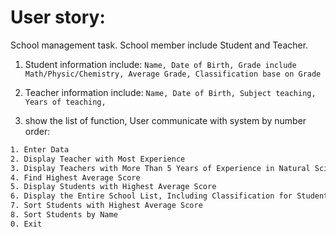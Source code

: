 # User story: 

School management task. School member include Student and Teacher. 

1. Student information include: `Name, Date of Birth, Grade include Math/Physic/Chemistry, Average Grade, Classification base on Grade`
2. Teacher information include: `Name, Date of Birth, Subject teaching, Years of teaching, `

3. show the list of function, User communicate with system by number order:

```bash
1. Enter Data
2. Display Teacher with Most Experience
3. Display Teachers with More Than 5 Years of Experience in Natural Sciences
4. Find Highest Average Score
5. Display Students with Highest Average Score
6. Display the Entire School List, Including Classification for Students
7. Sort Students with Highest Average Score
8. Sort Students by Name
0. Exit
```


